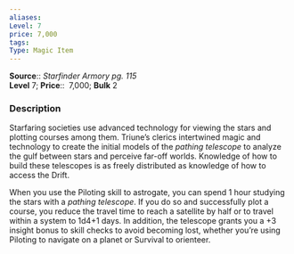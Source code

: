 ```yaml
---
aliases: 
Level: 7
price: 7,000 
tags: 
Type: Magic Item
---
```

**Source**:: _Starfinder Armory pg. 115_  
**Level** 7;
**Price**::  7,000; **Bulk** 2

### Description

Starfaring societies use advanced technology for viewing the stars and plotting courses among them. Triune’s clerics intertwined magic and technology to create the initial models of the _pathing telescope_ to analyze the gulf between stars and perceive far-off worlds. Knowledge of how to build these telescopes is as freely distributed as knowledge of how to access the Drift.  
  
When you use the Piloting skill to astrogate, you can spend 1 hour studying the stars with a _pathing telescope_. If you do so and successfully plot a course, you reduce the travel time to reach a satellite by half or to travel within a system to 1d4+1 days. In addition, the telescope grants you a +3 insight bonus to skill checks to avoid becoming lost, whether you’re using Piloting to navigate on a planet or Survival to orienteer.
